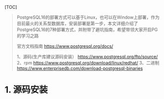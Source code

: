 [TOC]

> PostgreSQL16的部署方式可以基于Linux，也可以在Window上部署，作为目前最火的关系型数据库，安装部署是第一步，本文详细介绍了PostgreSQL16的7种部署方式，并附带了避坑指南，希望带领大家开启PG的学习之路
>
> 官方文档指南
> https://www.postgresql.org/docs/
>
> 1、源码(生产库建议源码安装）
> https://www.postgresql.org/ftp/source/
> 2、rpm
> https://www.postgresql.org/download/linux/redhat/
> 3、二进制
> https://www.enterprisedb.com/download-postgresql-binaries

# 1. 源码安装

